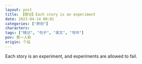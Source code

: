 ```yaml
---
layout: post
title: 【随记】Each story is an experiment
date: 2023-04-14 00:01
categories: ["原创"]
characters: 
tags: ["随记", "句子", "英文", "写作"]
pov: 第一人称
origin: 个站
---
```


Each story is an experiment, and experiments are allowed to fail.
